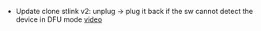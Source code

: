 

- Update clone stlink v2: unplug -> plug it back if the sw cannot detect the device in DFU mode [video](https://www.youtube.com/watch?v=RDrvFFXttAE)